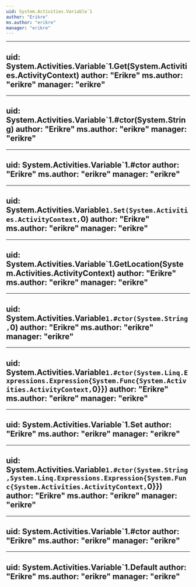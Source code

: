 ```yaml
---
uid: System.Activities.Variable`1
author: "Erikre"
ms.author: "erikre"
manager: "erikre"
---
```


---
uid: System.Activities.Variable`1.Get(System.Activities.ActivityContext)
author: "Erikre"
ms.author: "erikre"
manager: "erikre"
---

---
uid: System.Activities.Variable`1.#ctor(System.String)
author: "Erikre"
ms.author: "erikre"
manager: "erikre"
---

---
uid: System.Activities.Variable`1.#ctor
author: "Erikre"
ms.author: "erikre"
manager: "erikre"
---

---
uid: System.Activities.Variable`1.Set(System.Activities.ActivityContext,`0)
author: "Erikre"
ms.author: "erikre"
manager: "erikre"
---

---
uid: System.Activities.Variable`1.GetLocation(System.Activities.ActivityContext)
author: "Erikre"
ms.author: "erikre"
manager: "erikre"
---

---
uid: System.Activities.Variable`1.#ctor(System.String,`0)
author: "Erikre"
ms.author: "erikre"
manager: "erikre"
---

---
uid: System.Activities.Variable`1.#ctor(System.Linq.Expressions.Expression{System.Func{System.Activities.ActivityContext,`0}})
author: "Erikre"
ms.author: "erikre"
manager: "erikre"
---

---
uid: System.Activities.Variable`1.Set
author: "Erikre"
ms.author: "erikre"
manager: "erikre"
---

---
uid: System.Activities.Variable`1.#ctor(System.String,System.Linq.Expressions.Expression{System.Func{System.Activities.ActivityContext,`0}})
author: "Erikre"
ms.author: "erikre"
manager: "erikre"
---

---
uid: System.Activities.Variable`1.#ctor
author: "Erikre"
ms.author: "erikre"
manager: "erikre"
---

---
uid: System.Activities.Variable`1.Default
author: "Erikre"
ms.author: "erikre"
manager: "erikre"
---

